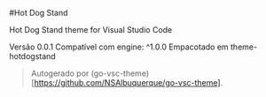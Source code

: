 #Hot Dog Stand

Hot Dog Stand theme for Visual Studio Code

Versão 0.0.1
Compatível com engine: ^1.0.0
Empacotado em theme-hotdogstand

> Autogerado por (go-vsc-theme)[https://github.com/NSAlbuquerque/go-vsc-theme].